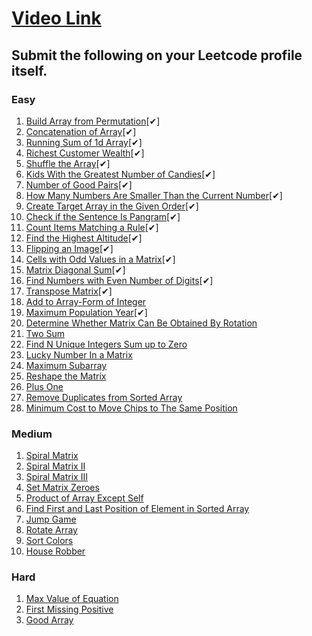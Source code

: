 # [Video Link](https://youtu.be/n60Dn0UsbEk)

## Submit the following on your Leetcode profile itself.

### Easy
1. [Build Array from Permutation](https://leetcode.com/problems/build-array-from-permutation/)[✔]
2. [Concatenation of Array](https://leetcode.com/problems/concatenation-of-array/)[✔]
3. [Running Sum of 1d Array](https://leetcode.com/problems/running-sum-of-1d-array/)[✔]
4. [Richest Customer Wealth](https://leetcode.com/problems/richest-customer-wealth/)[✔]
5. [Shuffle the Array](https://leetcode.com/problems/shuffle-the-array/)[✔]
6. [Kids With the Greatest Number of Candies](https://leetcode.com/problems/kids-with-the-greatest-number-of-candies/)[✔]
7. [Number of Good Pairs](https://leetcode.com/problems/number-of-good-pairs/)[✔]
8. [How Many Numbers Are Smaller Than the Current Number](https://leetcode.com/problems/how-many-numbers-are-smaller-than-the-current-number/)[✔]
9. [Create Target Array in the Given Order](https://leetcode.com/problems/create-target-array-in-the-given-order/)[✔]
10. [Check if the Sentence Is Pangram](https://leetcode.com/problems/check-if-the-sentence-is-pangram/)[✔]
11. [Count Items Matching a Rule](https://leetcode.com/problems/count-items-matching-a-rule/)[✔]
12. [Find the Highest Altitude](https://leetcode.com/problems/find-the-highest-altitude/)[✔]
13. [Flipping an Image](https://leetcode.com/problems/flipping-an-image/)[✔]
14. [Cells with Odd Values in a Matrix](https://leetcode.com/problems/cells-with-odd-values-in-a-matrix/)[✔]
15. [Matrix Diagonal Sum](https://leetcode.com/problems/matrix-diagonal-sum/)[✔]
16. [Find Numbers with Even Number of Digits](https://leetcode.com/problems/find-numbers-with-even-number-of-digits/)[✔]
17. [Transpose Matrix](https://leetcode.com/problems/transpose-matrix/)[✔]
18. [Add to Array-Form of Integer](https://leetcode.com/problems/add-to-array-form-of-integer/)
19. [Maximum Population Year](https://leetcode.com/problems/maximum-population-year/)[✔]
20. [Determine Whether Matrix Can Be Obtained By Rotation](https://leetcode.com/problems/determine-whether-matrix-can-be-obtained-by-rotation/)
21. [Two Sum](https://leetcode.com/problems/two-sum/)
22. [Find N Unique Integers Sum up to Zero](https://leetcode.com/problems/find-n-unique-integers-sum-up-to-zero/)
23. [Lucky Number In a Matrix](https://leetcode.com/problems/lucky-numbers-in-a-matrix/)
24. [Maximum Subarray](https://leetcode.com/problems/maximum-subarray/)
25. [Reshape the Matrix](https://leetcode.com/problems/reshape-the-matrix/)
26. [Plus One](https://leetcode.com/problems/plus-one/)
27. [Remove Duplicates from Sorted Array](https://leetcode.com/problems/remove-duplicates-from-sorted-array/)
28. [Minimum Cost to Move Chips to The Same Position](https://leetcode.com/problems/minimum-cost-to-move-chips-to-the-same-position/)

### Medium
1. [Spiral Matrix](https://leetcode.com/problems/spiral-matrix/)
2. [Spiral Matrix II](https://leetcode.com/problems/spiral-matrix-ii/)
3. [Spiral Matrix III](https://leetcode.com/problems/spiral-matrix-iii/)
4. [Set Matrix Zeroes](https://leetcode.com/problems/set-matrix-zeroes/)
5. [Product of Array Except Self](https://leetcode.com/problems/product-of-array-except-self/)
6. [Find First and Last Position of Element in Sorted Array](https://leetcode.com/problems/find-first-and-last-position-of-element-in-sorted-array/)
7. [Jump Game](https://leetcode.com/problems/jump-game/)
8. [Rotate Array](https://leetcode.com/problems/rotate-array/)
9. [Sort Colors](https://leetcode.com/problems/sort-colors/)
10. [House Robber](https://leetcode.com/problems/house-robber/)

### Hard
1. [Max Value of Equation](https://leetcode.com/problems/max-value-of-equation/)
2. [First Missing Positive](https://leetcode.com/problems/first-missing-positive/)
3. [Good Array](https://leetcode.com/problems/check-if-it-is-a-good-array/)
